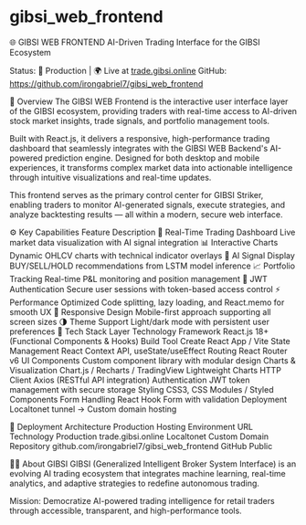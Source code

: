 # gibsi_web_frontend
🌐 GIBSI WEB FRONTEND
AI-Driven Trading Interface for the GIBSI Ecosystem

Status: 🚀 Production | 🌍 Live at [trade.gibsi.online](https://trade.gibsi.online/)
GitHub: https://github.com/irongabriel7/gibsi_web_frontend

📘 Overview
The GIBSI WEB Frontend is the interactive user interface layer of the GIBSI ecosystem, providing traders with real-time access to AI-driven stock market insights, trade signals, and portfolio management tools.

Built with React.js, it delivers a responsive, high-performance trading dashboard that seamlessly integrates with the GIBSI WEB Backend's AI-powered prediction engine. Designed for both desktop and mobile experiences, it transforms complex market data into actionable intelligence through intuitive visualizations and real-time updates.

This frontend serves as the primary control center for GIBSI Striker, enabling traders to monitor AI-generated signals, execute strategies, and analyze backtesting results — all within a modern, secure web interface.

⚙️ Key Capabilities
Feature	Description
🎯 Real-Time Trading Dashboard	Live market data visualization with AI signal integration
📊 Interactive Charts	Dynamic OHLCV charts with technical indicator overlays
🤖 AI Signal Display	BUY/SELL/HOLD recommendations from LSTM model inference
📈 Portfolio Tracking	Real-time P&L monitoring and position management
🔐 JWT Authentication	Secure user sessions with token-based access control
⚡ Performance Optimized	Code splitting, lazy loading, and React.memo for smooth UX
📱 Responsive Design	Mobile-first approach supporting all screen sizes
🌗 Theme Support	Light/dark mode with persistent user preferences
🧰 Tech Stack
Layer	Technology
Framework	React.js 18+ (Functional Components & Hooks)
Build Tool	Create React App / Vite
State Management	React Context API, useState/useEffect
Routing	React Router v6
UI Components	Custom component library with modular design
Charts & Visualization	Chart.js / Recharts / TradingView Lightweight Charts
HTTP Client	Axios (RESTful API integration)
Authentication	JWT token management with secure storage
Styling	CSS3, CSS Modules / Styled Components
Form Handling	React Hook Form with validation
Deployment	Localtonet tunnel → Custom domain hosting

🚀 Deployment Architecture
Production Hosting
Environment	URL	Technology
Production	trade.gibsi.online	Localtonet Custom Domain
Repository	github.com/irongabriel7/gibsi_web_frontend	GitHub Public

👨‍💻 About GIBSI
GIBSI (Generalized Intelligent Broker System Interface) is an evolving AI trading ecosystem that integrates machine learning, real-time analytics, and adaptive strategies to redefine autonomous trading.

Mission: Democratize AI-powered trading intelligence for retail traders through accessible, transparent, and high-performance tools.

